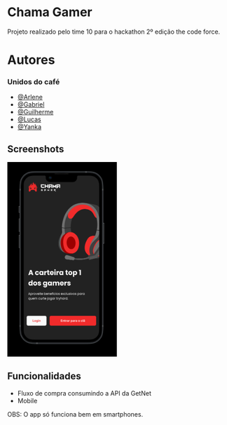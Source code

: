 
# Chama Gamer

Projeto realizado pelo time 10 para o hackathon 2º edição the code force.


# Autores

### Unidos do café
- [@Arlene](https://www.linkedin.com/mwlite/in/arlene-ferreira-gusmao)
- [@Gabriel](https://www.linkedin.com/in/gabriel-branco)
- [@Guilherme](https://www.linkedin.com/in/guilhermeevencio)
- [@Lucas](https://www.linkedin.com/in/lucasporta)
- [@Yanka](https://www.linkedin.com/in/yanka-lins-166097118)






## Screenshots
<img src="https://github.com/guilhermeevencio/chama-gamer-the-code-force/blob/main/public/app.png" width="250" alt="app">




## Funcionalidades

- Fluxo de compra consumindo a API da GetNet
- Mobile

OBS: O app só funciona bem em smartphones.


